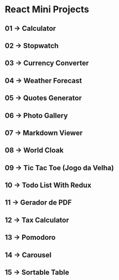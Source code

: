 # React Mini Projects

## 01 -> Calculator

## 02 -> Stopwatch

## 03 -> Currency Converter

## 04 -> Weather Forecast

## 05 -> Quotes Generator

## 06 -> Photo Gallery

## 07 -> Markdown Viewer

## 08 -> World Cloak

## 09 -> Tic Tac Toe (Jogo da Velha)

## 10 -> Todo List With Redux

## 11 -> Gerador de PDF

## 12 -> Tax Calculator

## 13 -> Pomodoro

## 14 -> Carousel

## 15 -> Sortable Table